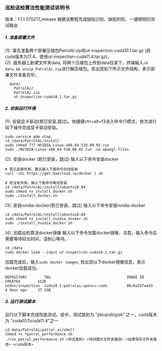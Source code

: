### 巡检送检算法性能测试说明书
版本：1.1.1.070217_release
根据该教程完成缺陷识别、缺陷判别、一键顺控的测试输出
##### 1. 准备部署文件
(1). 事先准备两个部署压缩包PatrolAi.zip和ut-inspection-cuda10.1.tar.gz (若cuda版本为11.4，使用ut-inspection-cuda11.4.tar.gz)。  
(2). 服务器上新建文件夹data, 将两个压缩包上传到data目录下，终端输入```cd data && unzip PatrolAi.zip```进行解压缩包。若出现如下所示文件结构，表示部署文件准备完毕。
```
  data/
    PatrolAi/
    PatrolAi.zip
    ut-inspection-cuda10.1.tar.gz
```
##### 2. 安装运行环境
(1). 安装显卡驱动(若已安装,跳过)。快捷键ctrl+alt+f3进入命令行模式，依次进行如下操作完成显卡驱动安装。
```
sudo service gdm stop  
cd /data/PatrolAi/install
sudo chmod 777 NVIDIA-Linux-x86_64-510.60.02.run
sudo ./NVIDIA-Linux-x86_64-510.60.02.run -no-opengl-files
```
(2). 安装docker (若已安装，跳过)
输入以下命令安装docker
```
# 若已连接外网，建议输入下面命令在线安装
curl -sSL https://get.daocloud.io/docker | sh

# 若没有外网，输入下面命令离线安装
cd /data/PatrolAi/install/ubuntu18.04
sudo chmod +x install_docker.sh
sudo ./install_docker.sh
```
(3). 安装nvidia-docker(若已安装，跳过)
输入以下命令安装nvidia-docker
```
cd /data/PatrolAi/install/ubuntu18.04
sudo chmod +x install_nvidia_docker.sh
sudo ./install_nvidia_docker.sh
```
(4). 加载巡检算法docker镜像
输入以下命令加载docker镜像，注意，输入命令后需要等待较长时间，请耐心等待。
```
cd /data
sudo docker load --input ut-inspection-cuda10.1.tar.gz
```
加载完成后，输入```sudo docker images```, 若出现以下docker镜像信息，表示docker加载成功。
```
REPOSITORY        TAG                                   IMAGE ID       CREATED        SIZE
utdnn/inspection  cuda10.1-patrolai-opencv-cuda         86c8a25fae43   4 days ago     37.1GB
```
##### 3. 运行测试脚本
运行以下脚本完成性能测试。其中，测试类别为 "pb\qxsb\yjsk" 之一，cuda版本为 "cuda10.1\cuda11.4"之一
```
cd data/PatrolAi/patrol_ai/shell
chmod +x *patrol_performance.sh
./run_patrol_performance.sh <测试类别> <待测图片文件夹路径> <结果保存文件夹路径> <cuda版本>
```

